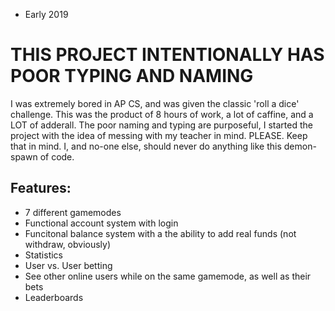 - Early 2019

# THIS PROJECT INTENTIONALLY HAS POOR TYPING AND NAMING

I was extremely bored in AP CS, and was given the classic 'roll a dice' challenge.
This was the product of 8 hours of work, a lot of caffine, and a LOT of adderall.
The poor naming and typing are purposeful, I started the project with the idea of messing with my teacher in mind. PLEASE. Keep that in mind. I, and no-one else, should never do anything like this demon-spawn of code.

## Features:
- 7 different gamemodes
- Functional account system with login
- Funcitonal balance system with a the ability to add real funds (not withdraw, obviously)
- Statistics
- User vs. User betting
- See other online users while on the same gamemode, as well as their bets
- Leaderboards
